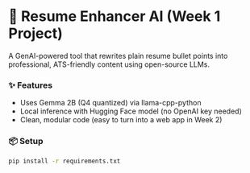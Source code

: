 # 🧠 Resume Enhancer AI (Week 1 Project)

A GenAI-powered tool that rewrites plain resume bullet points into professional, ATS-friendly content using open-source LLMs.

### ✨ Features
- Uses Gemma 2B (Q4 quantized) via llama-cpp-python
- Local inference with Hugging Face model (no OpenAI key needed)
- Clean, modular code (easy to turn into a web app in Week 2)

### 📦 Setup

```bash
pip install -r requirements.txt

